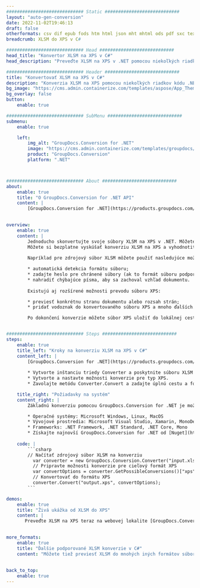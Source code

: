 ```yaml
---
############################# Static ############################
layout: "auto-gen-conversion"
date: 2022-11-02T19:46:13
draft: false
otherformats: csv dif epub fods htm html json mht mhtml ods pdf sxc tex tsv xlam xls xlsb xlsm xlsx xlt xltm xltx xml xps
breadcrumb: XLSM do XPS v C#

############################# Head ############################
head_title: "Konvertor XLSM na XPS v C#"
head_description: "Preveďte XLSM na XPS v .NET pomocou niekoľkých riadkov kódu. Použite rozhranie GroupDocs Document Conversion API na konverziu viac ako 160 formátov súborov."

############################# Header ############################
title: "Konvertovať XLSM na XPS v C#"
description: "Konverzia XLSM na XPS pomocou niekoľkých riadkov kódu .NET"
bg_image: "https://cms.admin.containerize.com/templates/aspose/App_Themes/V3/images/bg/header1.png"
bg_overlay: false
button:
    enable: true

############################# SubMenu ############################
submenu:
    enable: true

    left:
        img_alt: "GroupDocs.Conversion for .NET"
        image: "https://cms.admin.containerize.com/templates/groupdocs/images/product-logos/90x90-noborder/groupdocs-conversion-net.png"
        product: "GroupDocs.Conversion"
        platform: ".NET"



############################# About ############################
about:
    enable: true
    title: "O GroupDocs.Conversion for .NET API"
    content: |
        [GroupDocs.Conversion for .NET](https://products.groupdocs.com/conversion/net/) možno použiť na konverziu formátov Microsoft Word, Excel, PowerPoint, PDF, Visio a ďalších. GroupDocs.Conversion je samostatné API, ktoré je vhodné pre back-end a interné systémy, kde sa vyžaduje vysoký výkon. Nezávisí od žiadneho softvéru, ako je Microsoft alebo Open Office.
    

overview:
    enable: true
    content: |
        Jednoducho skonvertujte svoje súbory XLSM na XPS v .NET. Môžete použiť iba pár C# kódových riadkov na ľubovoľnej platforme podľa vášho výberu, napríklad - Windows, Linux, macOS.
        Môžete si bezplatne vyskúšať konverziu XLSM na XPS a vyhodnotiť kvalitu výsledkov konverzie. Spolu s jednoduchými scenármi konverzie súborov môžete vyskúšať pokročilejšie možnosti načítania zdrojového XLSM súboru a uloženia výstupného XPS výsledku. 
        
        Napríklad pre zdrojový súbor XLSM môžete použiť nasledujúce možnosti načítania:

        * automatická detekcia formátu súboru;
        * zadajte heslo pre chránené súbory (ak to formát súboru podporuje);
        * nahradiť chýbajúce písma, aby sa zachoval vzhľad dokumentu.
        
        Existujú aj rozšírené možnosti prevodu súboru XPS:

        * previesť konkrétnu stranu dokumentu alebo rozsah strán;
        * pridať vodoznak do konvertovaného súboru XPS a mnoho ďalších.

        Po dokončení konverzie môžete súbor XPS uložiť do lokálnej cesty k súboru alebo do akéhokoľvek úložiska tretej strany, ako je FTP, Amazon S3, Disk Google, Dropbox atď. Upozorňujeme, že chcete konvertovať XLSM na {{ TO}} nie je potrebné inštalovať žiadny ďalší softvér – ako MS Office, Open Office, Adobe Acrobat Reader atď.


############################# Steps ############################
steps:
    enable: true
    title_left: "Kroky na konverziu XLSM na XPS v C#"
    content_left: |
        [GroupDocs.Conversion for .NET](https://products.groupdocs.com/conversion/net/) uľahčuje vývojárom konverziu súboru XLSM na XPS pomocou niekoľkých riadkov kódu.
        
        * Vytvorte inštanciu triedy Converter a poskytnite súboru XLSM úplnú cestu
        * Vytvorte a nastavte možnosti konverzie pre typ XPS.
        * Zavolajte metódu Converter.Convert a zadajte úplnú cestu a formát (XPS) ako parameter

    title_right: "Požiadavky na systém"
    content_right: |
        Základnú konverziu pomocou GroupDocs.Conversion for .NET je možné vykonať v niekoľkých jednoduchých krokoch. Naše API sú podporované na všetkých hlavných platformách a operačných systémoch. Pred spustením nižšie uvedeného kódu sa uistite, že máte vo svojom systéme nainštalované nasledujúce predpoklady.

        * Operačné systémy: Microsoft Windows, Linux, MacOS
        * Vývojové prostredia: Microsoft Visual Studio, Xamarin, MonoDevelop
        * Frameworks: .NET Framework, .NET Standard, .NET Core, Mono
        * Získajte najnovší GroupDocs.Conversion for .NET od [Nuget](https://www.nuget.org/packages/groupdocs.conversion)
         
    code: |
        ```csharp    
        // Načítať zdrojový súbor XLSM na konverziu
          var converter = new GroupDocs.Conversion.Converter("input.xlsm");
          // Pripravte možnosti konverzie pre cieľový formát XPS
          var convertOptions = converter.GetPossibleConversions()["xps"].ConvertOptions;
          // Konvertovať do formátu XPS
          converter.Convert("output.xps", convertOptions);
        ```

demos:
    enable: true
    title: "Živá ukážka od XLSM do XPS"
    content: |
       Preveďte XLSM na XPS teraz na webovej lokalite [GroupDocs.Conversion App](https://products.groupdocs.app/conversion/family). Online demo má nasledujúce výhody
          

more_formats:
    enable: true
    title: "Ďalšie podporované XLSM konverzie v C#"
    content: "Môžete tiež previesť XLSM do mnohých iných formátov súborov. Pozrite si zoznam nižšie."
       
       
back_to_top:
    enable: true
---
```

